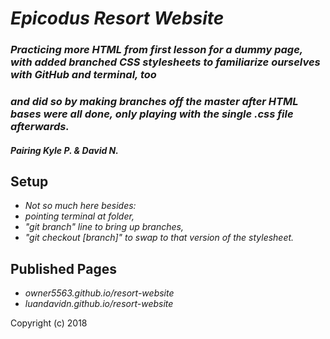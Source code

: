 # _Epicodus Resort Website_

### _Practicing more HTML from first lesson for a dummy page, with added branched CSS stylesheets to familiarize ourselves with GitHub and terminal, too_

### _and did so by making branches off the master after HTML bases were all done, only playing with the single .css file afterwards._

#### _**Pairing Kyle P. & David N.**_

## Setup

* _Not so much here besides:_
* _pointing terminal at folder,_
* _"git branch" line to bring up branches,_
* _"git checkout [branch]" to swap to that version of the stylesheet._

## Published Pages

* _owner5563.github.io/resort-website_
* _luandavidn.github.io/resort-website_

Copyright (c) 2018
